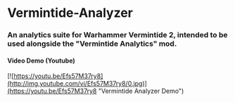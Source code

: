 # Vermintide-Analyzer

### An analytics suite for Warhammer Vermintide 2, intended to be used alongside the "Vermintide Analytics" mod.

#### Video Demo (Youtube)
[![https://youtu.be/Efs57M37ry8](http://img.youtube.com/vi/Efs57M37ry8/0.jpg)](https://youtu.be/Efs57M37ry8 "Vermintide Analyzer Demo")
